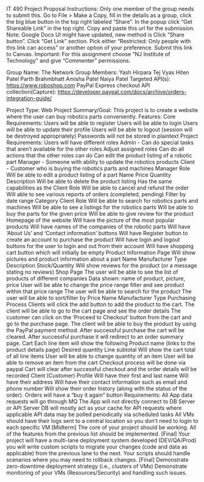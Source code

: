 IT 490 Project Proposal
Instructions: Only one member of the group needs to submit this. Go to File > Make a Copy, fill in the details as a group, click the big blue button in the top right labeled “Share”. In the popup click “Get Shareable Link” in the top right. Copy and paste this url for the submission.
Note: Google Docs UI might have updated, new method is Click “Share button”. Click “Get Link” section. Pick either “Restricted: Only people with this link can access” or another option of your preference. Submit this link to Canvas.
Important: For this assignment choose “NJ Institute of Technology” and give “Commenter” permissions.

Group Name: The Network
Group Members: 
Yash Hirpara 
Tej Vyas
Hiten Patel
Parth Brahmbhatt
Amisha Patel
Naiya Patel
Targeted API(s): https://www.roboshop.com
PayPal Express checkout API collection(Capture): 
                              https://developer.paypal.com/docs/archive/orders-integration-guide/

Project Type: Web
Project Summary/Goal: This project is to create a website where the user can buy robotics parts conveniently.
Features:
Core Requirements:
Users will be able to register
Users will be able to login
Users will be able to update their profile
Users will be able to logout (session will be destroyed appropriately)
Passwords will not be stored in plaintext
Project Requirements:
Users will have different roles
Admin - Can do special tasks that aren’t available for the other roles
Adjust assigned roles
Can do all actions that the other roles can do
Can edit the product listing of a robotic part
Manager - Someone with ability to update the robotics products
Client - Customer who is buying the robotics parts and machines
Manager Role
Will be able to edit a product listing of a part
Name
Price
Quantity
Description
Will be able to delete the product listing
Has the same capabilities as the Client Role
Will be able to cancel and refund the order
Will able to see various reports of orders (completed, pending)
Filter by date range
Category
Client Role
Will be able to search for robotics parts and machines
Will be able to see a listings for the robotics parts
Will be able to buy the parts for the given price
Will be able to give review for the product
Homepage of the website
Will have the picture of the most popular products
Will have names of the companies of the robotic parts 
Will have ‘About Us’ and ‘Contact information’ buttons
Will have Register button to create an account to purchase the product
Will have login and logout buttons for the user to login and out from their account 
Will have shopping cart button which will initially be empty
Product Information Page
Will show pictures and product information about a part
Name
Manufacturer
Type
Description
Stock/Quantity
Will show reviews for the product (or a message stating no reviews)
Shop Page
The user will be able to see the list of products of different companies
Data shown: name of product, picture, price
User will be able to change the price range filter and see product within that price range
The user will be able to search for the product
The user will be able to sort/filter by 
Price 
Name 
Manufacturer 
Type
Purchasing Process
Clients will click the add button to add the product to the cart.
The client will be able to go to the cart page and see the order details
The customer can click on the ‘Proceed to Checkout’ button from the cart and go to the purchase page. 
The client will be able to buy the product by using the PayPal payment method.
After successful purchase the cart will be cleared.
After successful purchase it will redirect to an order summary page.
Cart
Each line item will show the following
Product name (links to the product details page)
Desired quantity
Line subtotal
Will show the cart total of all line items
User will be able to change quantity of an item
User will be able to remove an item from the cart
Checkout process will be done via paypal
Cart will clear after successful checkout and the order details will be recorded
Client (Customer) Profile
Will have their first and last name
Will have their address 
Will have their contact information such as email and phone number
Will show their order history (along with the status of the order). Orders will have a “buy it again” button
Requirements:
All App data requests will go through MQ
The App will not directly connect to DB Server or API Server
DB will mostly act as your cache for API requests where applicable
API data may be polled periodically via scheduled tasks
All VMs should have their logs sent to a central location so you don’t need to login to each specific VM
[Midterm] The core of your project should be working. All of the features from the previous list should be implemented.
[Final] Your project will have a multi-lane deployment system developed (DEV/QA/Prod) you will write custom scripts to migrate your changes (code and data as applicable) from the previous lane to the next. Your scripts should handle scenarios where you may need to rollback changes.
[Final] Demonstrate zero-downtime deployment strategy (i.e., clusters of VMs)
Demonstrate monitoring of your VMs (Resources/Security) and handling such issues.

